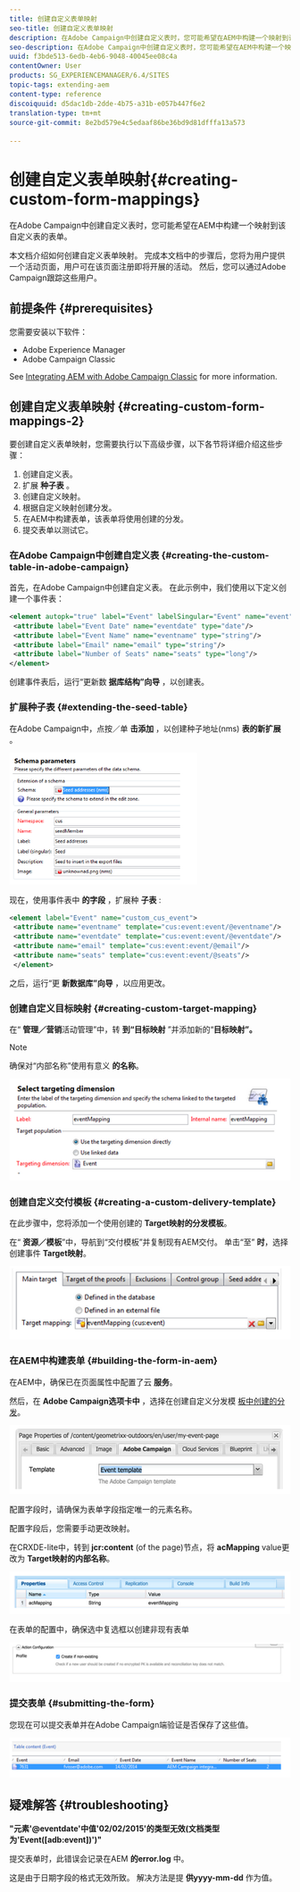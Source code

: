 ```yaml
---
title: 创建自定义表单映射
seo-title: 创建自定义表单映射
description: 在Adobe Campaign中创建自定义表时，您可能希望在AEM中构建一个映射到该自定义表的表单
seo-description: 在Adobe Campaign中创建自定义表时，您可能希望在AEM中构建一个映射到该自定义表的表单
uuid: f3bde513-6edb-4eb6-9048-40045ee08c4a
contentOwner: User
products: SG_EXPERIENCEMANAGER/6.4/SITES
topic-tags: extending-aem
content-type: reference
discoiquuid: d5dac1db-2dde-4b75-a31b-e057b447f6e2
translation-type: tm+mt
source-git-commit: 8e2bd579e4c5edaaf86be36bd9d81dfffa13a573

---
```



# 创建自定义表单映射{#creating-custom-form-mappings}

在Adobe Campaign中创建自定义表时，您可能希望在AEM中构建一个映射到该自定义表的表单。

本文档介绍如何创建自定义表单映射。 完成本文档中的步骤后，您将为用户提供一个活动页面，用户可在该页面注册即将开展的活动。 然后，您可以通过Adobe Campaign跟踪这些用户。

## 前提条件 {#prerequisites}

您需要安装以下软件：

* Adobe Experience Manager
* Adobe Campaign Classic

See [Integrating AEM with Adobe Campaign Classic](/help/sites-administering/campaignonpremise.md) for more information.

## 创建自定义表单映射 {#creating-custom-form-mappings-2}

要创建自定义表单映射，您需要执行以下高级步骤，以下各节将详细介绍这些步骤：

1. 创建自定义表。
1. 扩展 **种子表** 。
1. 创建自定义映射。
1. 根据自定义映射创建分发。
1. 在AEM中构建表单，该表单将使用创建的分发。
1. 提交表单以测试它。

### 在Adobe Campaign中创建自定义表 {#creating-the-custom-table-in-adobe-campaign}

首先，在Adobe Campaign中创建自定义表。 在此示例中，我们使用以下定义创建一个事件表：

```xml
<element autopk="true" label="Event" labelSingular="Event" name="event">
 <attribute label="Event Date" name="eventdate" type="date"/>
 <attribute label="Event Name" name="eventname" type="string"/>
 <attribute label="Email" name="email" type="string"/>
 <attribute label="Number of Seats" name="seats" type="long"/>
</element>
```

创建事件表后，运行“更新数 **据库结构”向导** ，以创建表。

### 扩展种子表 {#extending-the-seed-table}

在Adobe Campaign中，点按／单 **击添加** ，以创建种子地址(nms) **表的新扩展** 。

![chlimage_1-194](assets/chlimage_1-194.png)

现在，使用事件表中 **的字段** ，扩展种 **子表** :

```xml
<element label="Event" name="custom_cus_event">
 <attribute name="eventname" template="cus:event:event/@eventname"/>
 <attribute name="eventdate" template="cus:event:event/@eventdate"/>
 <attribute name="email" template="cus:event:event/@email"/>
 <attribute name="seats" template="cus:event:event/@seats"/>
 </element>
```

之后，运行“更 **新数据库”向导** ，以应用更改。

### 创建自定义目标映射 {#creating-custom-target-mapping}

在“ **管理／营销**&#x200B;活动管理”中，转 **到“目标映射** ”并添加新的“**目标映射”。**

>[!NOTE]
>
>确保对“内部名称”使用有意义 **的名称**。

![chlimage_1-195](assets/chlimage_1-195.png)

### 创建自定义交付模板 {#creating-a-custom-delivery-template}

在此步骤中，您将添加一个使用创建的 **Target映射的分发模板**。

在“ **资源／模板**”中，导航到“交付模板”并复制现有AEM交付。 单击“至” **时**，选择创建事件 **Target映射**。

![chlimage_1-196](assets/chlimage_1-196.png)

### 在AEM中构建表单 {#building-the-form-in-aem}

在AEM中，确保已在页面属性中配置了云 **服务**。

然后，在 **Adobe Campaign选项卡中** ，选择在创建自定义分发模 [板中创建的分发](#creating-a-custom-delivery-template)。

![chlimage_1-197](assets/chlimage_1-197.png)

配置字段时，请确保为表单字段指定唯一的元素名称。

配置字段后，您需要手动更改映射。

在CRXDE-lite中，转到 **jcr:content** (of the page)节点，将 **acMapping** value更改为 **Target映射的内部名称**。

![chlimage_1-198](assets/chlimage_1-198.png)

在表单的配置中，确保选中复选框以创建非现有表单

![chlimage_1-199](assets/chlimage_1-199.png)

### 提交表单 {#submitting-the-form}

您现在可以提交表单并在Adobe Campaign端验证是否保存了这些值。

![chlimage_1-200](assets/chlimage_1-200.png)

## 疑难解答 {#troubleshooting}

**&quot;元素&#39;@eventdate&#39;中值&#39;02/02/2015&#39;的类型无效(文档类型为&#39;Event([adb:event])&#39;)&quot;**

提交表单时，此错误会记录在AEM **的error.log** 中。

这是由于日期字段的格式无效所致。 解决方法是提 **供yyyy-mm-dd** 作为值。

